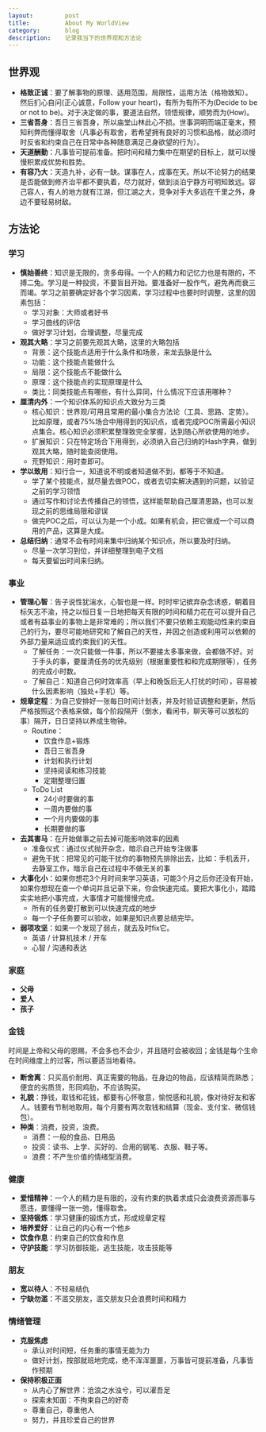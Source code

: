 ```yaml
---
layout:         post
title:          About My WorldView
category:       blog
description:    记录我当下的世界观和方法论
---
```


## 世界观
- **格致正诚**：要了解事物的原理、适用范围，局限性，运用方法（格物致知）。然后扪心自问(正心诚意，Follow your heart)，有所为有所不为(Decide to be or not to be)。对于决定做的事，要道法自然，领悟规律，顺势而为(How)。
- **三省吾身**：吾日三省吾身，所以庙堂山林此心不损。世事洞明而端正毫末，预知利弊而懂得取舍（凡事必有取舍，若希望拥有良好的习惯和品格，就必须时时反省和约束自己在日常中各种随意满足己身欲望的行为）。 
- **天道酬勤**：凡事皆可提前准备。把时间和精力集中在期望的目标上，就可以慢慢积累成优势和胜势。
- **有容乃大**：天造九补，必有一缺。谋事在人，成事在天。所以不论努力的结果是否能做到修齐治平都不要执着，尽力就好，做到淡泊宁静方可明知致远。容己容人，有人的地方就有江湖，但江湖之大，竞争对手大多远在千里之外，身边不要轻易树敌。

## 方法论

### 学习
- **慎始善终**：知识是无限的，贪多毋得。一个人的精力和记忆力也是有限的，不搏二兔。学习是一种投资，不要盲目开始。要准备好一股作气，避免再而衰三而竭。学习之前要确定好各个学习因素，学习过程中也要时时调整，这里的因素包括：
	- 学习对象：大师或者好书
	- 学习曲线的评估
	- 做好学习计划，合理调整，尽量完成
- **观其大略**：学习之前要先观其大略，这里的大略包括
	- 背景：这个技能点适用于什么条件和场景，来龙去脉是什么
	- 功能：这个技能点能做什么
	- 局限：这个技能点不能做什么
	- 原理：这个技能点的实现原理是什么
	- 类比：同类技能点有哪些，有什么异同，什么情况下应该用哪种？
- **厘清内外**：一个知识体系的知识点大致分为三类
	- 核心知识：世界观/可用且常用的最小集合方法论（工具、思路、定势）。比如原理，或者75%场合中用得到的知识点，或者完成POC所需最小知识点集合。核心知识必须积累整理致完全掌握，达到随心所欲使用的地步。
	- 扩展知识：只在特定场合下用得到，必须纳入自己归纳的Hash字典，做到观其大略，随时能查阅使用。
	- 荒野知识：用时查即可。
- **学以致用**：知行合一，知道说不明或者知道做不到，都等于不知道。
	- 学了某个技能点，就尽量去做POC，或者去切实解决遇到的问题，以验证之前的学习领悟
	- 通过写作和讨论去传播自己的领悟，这样能帮助自己厘清思路，也可以发现之前的思维局限和谬误
	- 做完POC之后，可以认为是一个小成。如果有机会，把它做成一个可以商用的产品，这算是大成。
- **总结归纳**：通常不会有时间来集中归纳某个知识点，所以要及时归纳。
	- 尽量一次学习到位，并详细整理到电子文档
	- 每天要留出时间来归纳。

### 事业
- **管理心智**：告子说性犹湍水，心智也是一样。时时牢记摈弃杂念诱惑，朝着目标矢志不渝，持之以恒日复一日地把每天有限的时间和精力花在可以提升自己或者有益事业的事物上是非常难的；所以我们不要只依赖主观能动性来约束自己的行为，要尽可能地研究和了解自己的天性，并因之创造或利用可以依赖的外部力量来适应或约束我们的天性。
	- 了解任务：一次只能做一件事，所以不要接太多事来做，会都做不好。对于手头的事，要厘清任务的优先级别（根据重要性和和完成期限等），任务的完成小时数。
	- 了解自己：知道自己何时效率高（早上和晚饭后无人打扰的时间），容易被什么因素影响（独处+手机）等。
- **规章定程**：为自己安排好一张每日时间计划表，并及时验证调整和更新，然后严格按照这个表格来做，每个阶段隔开（倒水，看闲书，聊天等可以放松的事）隔开，日日坚持以养成生物钟。
	- Routine：
		- 饮食作息+锻炼
		- 吾日三省吾身
		- 计划和执行计划
		- 坚持阅读和练习技能
		- 定期整理归置
	- ToDo List
		- 24小时要做的事
		- 一周内要做的事
		- 一个月内要做的事
		- 长期要做的事
- **去其害马**：在开始做事之前去掉可能影响效率的因素
	- 准备仪式：通过仪式抛开杂念，暗示自己开始专注做事
	- 避免干扰：把常见的可能干扰你的事物预先排除出去，比如：手机丢开，去静室工作，暗示自己在过程中不做无关的事
- **大事化小**：如果你想花3个月时间来学习英语，可能3个月之后你还没有开始，如果你想现在查一个单词并且记录下来，你会快速完成。要把大事化小，踏踏实实地把小事完成，大事情才可能慢慢完成。
	- 所有的任务要打散到可以快速完成的地步
	- 每一个子任务要可以验收，如果是知识点要总结完毕。
- **弱项攻坚**：如果一个发现了弱点，就去及时fix它。
	- 英语 / 计算机技术 / 开车
	- 心智 / 沟通和表达

### 家庭
- **父母**
- **爱人**
- **孩子**

### 金钱

时间是上帝和父母的恩赐，不会多也不会少，并且随时会被收回；金钱是每个生命在时间维度上的过客，所以要适当地看待。

- **断舍离**：只买高价耐用、真正需要的物品，在身边的物品，应该精简而熟悉；便宜的劣质货，形同鸡肋，不应该购买。
- **礼貌**：挣钱，取钱和花钱，都要有心怀敬意，愉悦感和礼貌，像对待好友和客人。钱要有节制地取用，每个月要有两次取钱和结算（现金、支付宝、微信钱包）。
- **种类**：消费，投资，浪费。
	- 消费：一般的食品、日用品
	- 投资：读书、上学、买好的、合用的钢笔、衣服、鞋子等。
	- 浪费：不产生价值的情绪型消费。

### 健康
- **爱惜精神**：一个人的精力是有限的，没有约束的执着求成只会浪费资源而事与愿违，要懂得一张一弛，懂得取舍。
- **坚持锻炼**：学习健康的锻炼方式，形成规章定程
- **培养爱好**：让自己的内心有一个他乡
- **饮食作息**：约束自己的饮食和作息
- **守护技能**：学习防御技能，逃生技能，攻击技能等
 
### 朋友
- **宽以待人**：不轻易结仇
- **宁缺勿滥**：不滥交朋友，滥交朋友只会浪费时间和精力

### 情绪管理
- **克服焦虑**
	- 承认对时间短，任务重的事情无能为力
	- 做好计划，按部就班地完成，绝不浑浑噩噩，万事皆可提前准备，凡事皆作预期
- **保持积极正面**
	- 从内心了解世界：沧浪之水浊兮，可以濯吾足
	- 探索未知面：不拘束自己的好奇
	- 尊重自己，尊重他人
	- 努力，并且珍爱自己的世界